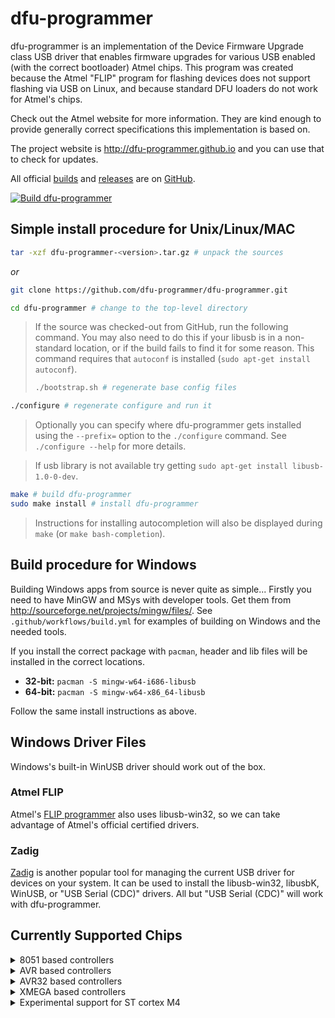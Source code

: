 # dfu-programmer

dfu-programmer is an implementation of the Device Firmware Upgrade class USB driver that enables firmware upgrades for various USB enabled (with the correct bootloader) Atmel chips.
This program was created because the Atmel "FLIP" program for flashing devices does not support flashing via USB on Linux, and because standard DFU loaders do not work for Atmel's chips.

Check out the Atmel website for more information.
They are kind enough to provide generally correct specifications this implementation is based on.

The project website is http://dfu-programmer.github.io and you can use that to check for updates.

All official [builds](https://github.com/dfu-programmer/dfu-programmer/actions) and [releases](https://github.com/dfu-programmer/dfu-programmer/releases) are on [GitHub](https://github.com/dfu-programmer/dfu-programmer).

[![Build dfu-programmer](https://github.com/dfu-programmer/dfu-programmer/actions/workflows/build.yml/badge.svg)](https://github.com/dfu-programmer/dfu-programmer/actions/workflows/build.yml)

## Simple install procedure for Unix/Linux/MAC

```bash
tar -xzf dfu-programmer-<version>.tar.gz # unpack the sources
```

_or_

```bash
git clone https://github.com/dfu-programmer/dfu-programmer.git
```

```bash
cd dfu-programmer # change to the top-level directory
```

> If the source was checked-out from GitHub, run the following command.
> You may also need to do this if your libusb is in a non-standard location, or if the build fails to find it for some reason.
> This command requires that `autoconf` is installed (`sudo apt-get install autoconf`).
> 
> ```bash
> ./bootstrap.sh # regenerate base config files
> ```

```bash
./configure # regenerate configure and run it
```

> Optionally you can specify where dfu-programmer gets installed using the `--prefix=` option to the `./configure` command.
> See `./configure --help` for more details.

> If usb library is not available try getting `sudo apt-get install libusb-1.0-0-dev`.

```bash
make # build dfu-programmer
sudo make install # install dfu-programmer
```

> Instructions for installing autocompletion will also be displayed during `make` (or `make bash-completion`).

## Build procedure for Windows

Building Windows apps from source is never quite as simple...
Firstly you need to have MinGW and MSys with developer tools.
Get them from http://sourceforge.net/projects/mingw/files/.
See `.github/workflows/build.yml` for examples of building on Windows and the needed tools.

If you install the correct package with `pacman`, header and lib files will be installed in the correct locations.

- **32-bit:** `pacman -S mingw-w64-i686-libusb`
- **64-bit:** `pacman -S mingw-w64-x86_64-libusb`

Follow the same install instructions as above.

## Windows Driver Files

Windows's built-in WinUSB driver should work out of the box.

### Atmel FLIP

Atmel's [FLIP programmer](https://www.microchip.com/en-us/development-tool/flip) also uses libusb-win32, so we can take advantage of Atmel's official certified drivers.

### Zadig

[Zadig](https://zadig.akeo.ie) is another popular tool for managing the current USB driver for devices on your system.
It can be used to install the libusb-win32, libusbK, WinUSB, or "USB Serial (CDC)" drivers.
All but "USB Serial (CDC)" will work with dfu-programmer.

## Currently Supported Chips

<details><summary>8051 based controllers</summary>

- at89c51snd1c
- at89c51snd2c
- at89c5130
- at89c5131
- at89c5132

</details>

<details><summary>AVR based controllers</summary>

- at90usb1287
- at90usb1286
- at90usb1287-4k
- at90usb1286-4k
- at90usb647
- at90usb646
- at90usb162
- at90usb82
- atmega32u6
- atmega32u4
- atmega32u2
- atmega16u4
- atmega16u2
- atmega8u2

</details>

<details><summary>AVR32 based controllers</summary>

- at32uc3a0128
- at32uc3a1128
- at32uc3a0256
- at32uc3a1256
- at32uc3a0512
- at32uc3a1512
- at32uc3a0512es
- at32uc3a1512es
- at32uc3a364
- at32uc3a364s
- at32uc3a3128
- at32uc3a3128s
- at32uc3a3256
- at32uc3a3256s
- at32uc3a4256s
- at32uc3b064
- at32uc3b164
- at32uc3b0128
- at32uc3b1128
- at32uc3b0256
- at32uc3b1256
- at32uc3b0256es
- at32uc3b1256es
- at32uc3b0512
- at32uc3b1512
- at32uc3c064
- at32uc3c0128
- at32uc3c0256
- at32uc3c0512
- at32uc3c164
- at32uc3c1128
- at32uc3c1256
- at32uc3c1512
- at32uc3c264
- at32uc3c2128
- at32uc3c2256
- at32uc3c2512

</details>

<details><summary>XMEGA based controllers</summary>

- atxmega64a1u
- atxmega128a1u
- atxmega64a3u
- atxmega128a3u
- atxmega192a3u
- atxmega256a3u
- atxmega16a4u
- atxmega32a4u
- atxmega64a4u
- atxmega128a4u
- atxmega256a3bu
- atxmega64b1
- atxmega128b1
- atxmega64b3
- atxmega128b3
- atxmega64c3
- atxmega128c3
- atxmega256c3
- atxmega384c3
- atxmega16c4
- atxmega32c4

</details>

<details><summary>Experimental support for ST cortex M4</summary>

- stm32f4_B
- stm32f4_C
- stm32f4_E
- stm32f4_G

</details>